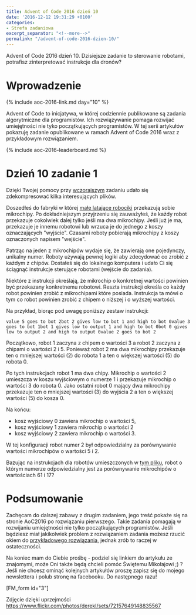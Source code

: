 ```yaml
---
title: Advent of Code 2016 dzień 10
date: '2016-12-12 19:31:29 +0100'
categories:
- Strefa zadaniowa
excerpt_separator: "<!--more-->"
permalink: "/advent-of-code-2016-dzien-10/"
---
```

Advent of Code 2016 dzień 10. Dzisiejsze zadanie to sterowanie robotami, potrafisz zinterpretować instrukcje dla dronów?

# Wprowadzenie
  
{% include aoc-2016-link.md day="10" %}

Advent of Code to inicjatywa, w której codziennie publikowane są zadania algorytmiczne dla programistów. Ich rozwiązywanie pomaga rozwijać umiejętności nie tyko początkujących programistów. W tej serii artykułów pokazuję zadanie opublikowane w ramach Advent of Code 2016 wraz z przykładowym rozwiązaniem.

{% include aoc-2016-leaderboard.md %}

# Dzień 10 zadanie 1
  
Dzięki Twojej pomocy przy [wczorajszym](http://www.samouczekprogramisty.pl/advent-of-code-2016-dzien-9/) zadaniu udało się zdekompresować kilka interesujących plików.

Doszedłeś do fabryki w której [małe latające robociki](https://www.youtube.com/watch?v=JnkMyfQ5YfY&t=40) przekazują sobie mikrochipy. Po dokładniejszym przyjrzeniu się zauważyłeś, że każdy robot przekazuje cokolwiek dalej tylko jeśli ma dwa mikrochipy. Jeśli już je ma, przekazuje je innemu robotowi lub wrzuca je do jednego z koszy oznaczających "wyjście". Czasami roboty pobierają mikrochipy z koszy oznaczonych napisem "wejście".

Patrząc na jeden z mikrochipów wydaje się, że zawierają one pojedynczy, unikalny numer. Roboty używają pewnej logiki aby zdecydować co zrobić z każdym z chipów. Dostałeś się do lokalnego komputera i udało Ci się ściągnąć instrukcje sterujące robotami (wejście do zadania).

Niektóre z instrukcji określają, że mikrochip o konkretnej wartości powinien być przekazany konkretnemu robotowi. Reszta instrukcji określa co każdy robot powinien zrobić z mikrochipami które posiada. Instrukcja ta mówi o tym co robot powinien zrobić z chipem o niższej i o wyższej wartości.

Na przykład, biorąc pod uwagę poniższy zestaw instrukcji:

    value 5 goes to bot 2bot 2 gives low to bot 1 and high to bot 0value 3 goes to bot 1bot 1 gives low to output 1 and high to bot 0bot 0 gives low to output 2 and high to output 0value 2 goes to bot 2

  
Początkowo, robot 1 zaczyna z chipem o wartości 3 a robot 2 zaczyna z chipami o wartości 2 i 5. Ponieważ robot 2 ma dwa mikrochipy przekazuje ten o mniejszej wartości (2) do robota 1 a ten o większej wartości (5) do robota 0.

Po tych instrukcjach robot 1 ma dwa chipy. Mikrochip o wartości 2 umieszcza w koszu wyjściowym o numerze 1 i przekazuje mikrochip o wartości 3 do robota 0. Jako ostatni robot 0 mający dwa mikrochipy przekazuje ten o mniejszej wartości (3) do wyjścia 2 a ten o większej wartości (5) do kosza 0.

Na końcu:

- kosz wyjściowy 0 zawiera mikrochip o wartości 5,
- kosz wyjściowy 1 zawiera mikrochip o wartości 2
- kosz wyjściowy 2 zawiera mikrochip o wartości 3.
  
  
W tej konfiguracji robot numer 2 był odpowiedzialny za porównywanie wartości mikrochipów o wartości 5 i 2.

Bazując na instrukcjach dla robotów umieszczonych w [tym pliku](https://raw.githubusercontent.com/SamouczekProgramisty/StrefaZadaniowaSamouka/master/05_aoc_2016/src/main/test/resources/day10_input.txt), robot o którym numerze odpowiedzialny jest za porównywanie mikrochipów o wartościach 61 i 17?

# Podsumowanie
  
Zachęcam do dalszej zabawy z drugim zadaniem, jego treść pokaże się na stronie AoC2016 po rozwiązaniu pierwszego. Takie zadania pomagają w rozwijaniu umiejętności nie tylko początkujących programistów. Jeśli będziesz miał jakikolwiek problem z rozwiązaniem zadania możesz rzucić okiem do [przykładowego rozwiązania](https://github.com/SamouczekProgramisty/StrefaZadaniowaSamouka/tree/master/05_aoc_2016/src/main/java/pl/samouczekprogramisty/szs/aoc2016/day10), jednak zrób to raczej w ostateczności.

Na koniec mam do Ciebie prośbę - podziel się linkiem do artykułu ze znajomymi, może Oni także będą chcieli pomóc Świętemu Mikołajowi ;) ? Jeśli nie chcesz ominąć kolejnych artykułów proszę zapisz się do mojego newslettera i polub stronę na facebooku. Do następnego razu!

[FM\_form id="3"]

Zdjęcie dzięki uprzejmości https://www.flickr.com/photos/derekl/sets/72157649148835567

